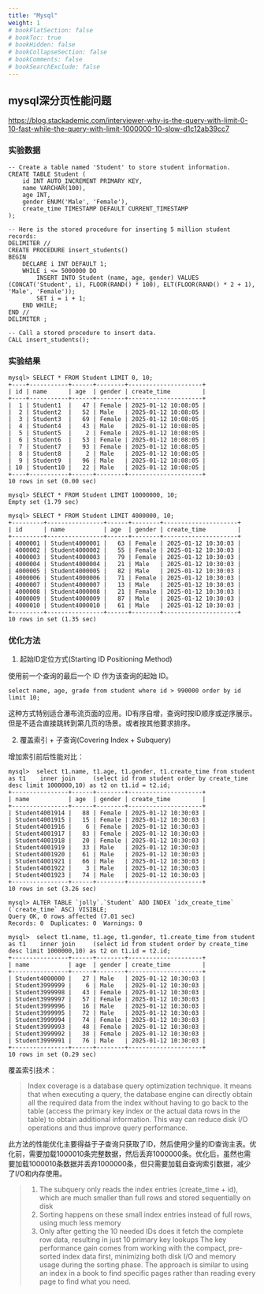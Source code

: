 ```yaml
---
title: "Mysql"
weight: 1
# bookFlatSection: false
# bookToc: true
# bookHidden: false
# bookCollapseSection: false
# bookComments: false
# bookSearchExclude: false
---
```


## mysql深分页性能问题

https://blog.stackademic.com/interviewer-why-is-the-query-with-limit-0-10-fast-while-the-query-with-limit-1000000-10-slow-d1c12ab39cc7

### 实验数据

```
-- Create a table named 'Student' to store student information.
CREATE TABLE Student (
    id INT AUTO_INCREMENT PRIMARY KEY,
    name VARCHAR(100),
    age INT,
    gender ENUM('Male', 'Female'),
    create_time TIMESTAMP DEFAULT CURRENT_TIMESTAMP
);

-- Here is the stored procedure for inserting 5 million student records:
DELIMITER //
CREATE PROCEDURE insert_students()
BEGIN
    DECLARE i INT DEFAULT 1;
    WHILE i <= 5000000 DO
        INSERT INTO Student (name, age, gender) VALUES (CONCAT('Student', i), FLOOR(RAND() * 100), ELT(FLOOR(RAND() * 2 + 1), 'Male', 'Female'));
        SET i = i + 1;
    END WHILE;
END //
DELIMITER ;

-- Call a stored procedure to insert data.
CALL insert_students();
```

### 实验结果

```
mysql> SELECT * FROM Student LIMIT 0, 10;
+----+-----------+------+--------+---------------------+
| id | name      | age  | gender | create_time         |
+----+-----------+------+--------+---------------------+
|  1 | Student1  |   47 | Female | 2025-01-12 10:08:05 |
|  2 | Student2  |   52 | Male   | 2025-01-12 10:08:05 |
|  3 | Student3  |   69 | Female | 2025-01-12 10:08:05 |
|  4 | Student4  |   43 | Male   | 2025-01-12 10:08:05 |
|  5 | Student5  |    2 | Female | 2025-01-12 10:08:05 |
|  6 | Student6  |   53 | Female | 2025-01-12 10:08:05 |
|  7 | Student7  |   93 | Female | 2025-01-12 10:08:05 |
|  8 | Student8  |    2 | Male   | 2025-01-12 10:08:05 |
|  9 | Student9  |   96 | Male   | 2025-01-12 10:08:05 |
| 10 | Student10 |   22 | Male   | 2025-01-12 10:08:05 |
+----+-----------+------+--------+---------------------+
10 rows in set (0.00 sec)

mysql> SELECT * FROM Student LIMIT 10000000, 10;
Empty set (1.79 sec)

mysql> SELECT * FROM Student LIMIT 4000000, 10;
+---------+----------------+------+--------+---------------------+
| id      | name           | age  | gender | create_time         |
+---------+----------------+------+--------+---------------------+
| 4000001 | Student4000001 |   63 | Female | 2025-01-12 10:30:03 |
| 4000002 | Student4000002 |   55 | Female | 2025-01-12 10:30:03 |
| 4000003 | Student4000003 |   79 | Female | 2025-01-12 10:30:03 |
| 4000004 | Student4000004 |   21 | Male   | 2025-01-12 10:30:03 |
| 4000005 | Student4000005 |   82 | Male   | 2025-01-12 10:30:03 |
| 4000006 | Student4000006 |   71 | Female | 2025-01-12 10:30:03 |
| 4000007 | Student4000007 |   13 | Male   | 2025-01-12 10:30:03 |
| 4000008 | Student4000008 |   21 | Female | 2025-01-12 10:30:03 |
| 4000009 | Student4000009 |   87 | Male   | 2025-01-12 10:30:03 |
| 4000010 | Student4000010 |   61 | Male   | 2025-01-12 10:30:03 |
+---------+----------------+------+--------+---------------------+
10 rows in set (1.35 sec)
```

### 优化方法

1. 起始ID定位方式(Starting ID Positioning Method)

使用前一个查询的最后一个 ID 作为该查询的起始 ID。

```
select name, age, grade from student where id > 990000 order by id limit 10;
```

这种方式特别适合瀑布流页面的应用。ID有序自增，查询时按ID顺序或逆序展示。
但是不适合直接跳转到第几页的场景。或者按其他要求排序。


2. 覆盖索引 + 子查询(Covering Index + Subquery)

增加索引前后性能对比：
```
mysql>  select t1.name, t1.age, t1.gender, t1.create_time from student as t1    inner join     (select id from student order by create_time desc limit 1000000,10) as t2 on t1.id = t2.id;
+----------------+------+--------+---------------------+
| name           | age  | gender | create_time         |
+----------------+------+--------+---------------------+
| Student4001914 |   88 | Female | 2025-01-12 10:30:03 |
| Student4001915 |   15 | Female | 2025-01-12 10:30:03 |
| Student4001916 |    6 | Female | 2025-01-12 10:30:03 |
| Student4001917 |   83 | Female | 2025-01-12 10:30:03 |
| Student4001918 |   20 | Female | 2025-01-12 10:30:03 |
| Student4001919 |   33 | Male   | 2025-01-12 10:30:03 |
| Student4001920 |   61 | Male   | 2025-01-12 10:30:03 |
| Student4001921 |   66 | Male   | 2025-01-12 10:30:03 |
| Student4001922 |    3 | Male   | 2025-01-12 10:30:03 |
| Student4001923 |   74 | Male   | 2025-01-12 10:30:03 |
+----------------+------+--------+---------------------+
10 rows in set (3.26 sec)

mysql> ALTER TABLE `jolly`.`Student` ADD INDEX `idx_create_time` (`create_time` ASC) VISIBLE;
Query OK, 0 rows affected (7.01 sec)
Records: 0  Duplicates: 0  Warnings: 0

mysql>  select t1.name, t1.age, t1.gender, t1.create_time from student as t1    inner join     (select id from student order by create_time desc limit 1000000,10) as t2 on t1.id = t2.id;
+----------------+------+--------+---------------------+
| name           | age  | gender | create_time         |
+----------------+------+--------+---------------------+
| Student4000000 |   27 | Male   | 2025-01-12 10:30:03 |
| Student3999999 |    6 | Male   | 2025-01-12 10:30:03 |
| Student3999998 |   43 | Female | 2025-01-12 10:30:03 |
| Student3999997 |   57 | Female | 2025-01-12 10:30:03 |
| Student3999996 |   16 | Male   | 2025-01-12 10:30:03 |
| Student3999995 |   72 | Male   | 2025-01-12 10:30:03 |
| Student3999994 |   74 | Female | 2025-01-12 10:30:03 |
| Student3999993 |   48 | Female | 2025-01-12 10:30:03 |
| Student3999992 |   38 | Female | 2025-01-12 10:30:03 |
| Student3999991 |   76 | Male   | 2025-01-12 10:30:03 |
+----------------+------+--------+---------------------+
10 rows in set (0.29 sec)
```

覆盖索引技术：

> Index coverage is a database query optimization technique. It means that when executing a query, the database engine can directly obtain all the required data from the index without having to go back to the table (access the primary key index or the actual data rows in the table) to obtain additional information. This way can reduce disk I/O operations and thus improve query performance.

此方法的性能优化主要得益于子查询只获取了ID，然后使用少量的ID查询主表。优化前，需要加载1000010条完整数据，然后丢弃1000000条。优化后，虽然也需要加载1000010条数据并丢弃1000000条，但只需要加载自查询索引数据，减少了I/O和内存使用。

> 1. The subquery only reads the index entries (create_time + id), which are much smaller than full rows and stored sequentially on disk
> 2. Sorting happens on these small index entries instead of full rows, using much less memory
> 3. Only after getting the 10 needed IDs does it fetch the complete row data, resulting in just 10 primary key lookups
> The key performance gain comes from working with the compact, pre-sorted index data first, minimizing both disk I/O and memory usage during the sorting phase. The approach is similar to using an index in a book to find specific pages rather than reading every page to find what you need.
